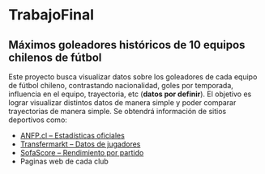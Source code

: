# TrabajoFinal

## Máximos goleadores históricos de 10 equipos chilenos de fútbol

Este proyecto busca visualizar datos sobre los goleadores de cada equipo de fútbol chileno, contrastando nacionalidad, goles por temporada, influencia en el equipo, trayectoria, etc (**datos por definir**).
El objetivo es lograr visualizar distintos datos de manera simple y poder comparar trayectorias de manera simple.
Se obtendrá información de sitios deportivos como:

- [ANFP.cl – Estadísticas oficiales](https://www.anfp.cl)
- [Transfermarkt – Datos de jugadores](https://www.transfermarkt.com)
- [SofaScore – Rendimiento por partido](https://www.sofascore.com)
- Paginas web de cada club
